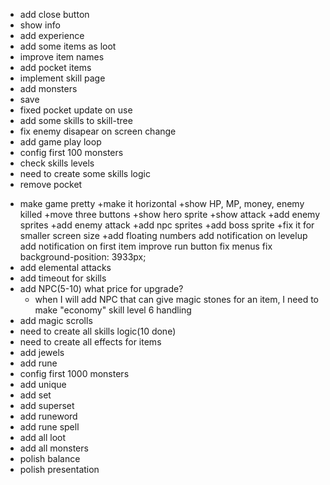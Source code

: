 + add close button
+ show info
+ add experience
+ add some items as loot
+ improve item names
+ add pocket items
+ implement skill page
+ add monsters
+ save
+ fixed pocket update on use
+ add some skills to skill-tree
+ fix enemy disapear on screen change
+ add game play loop
+ config first 100 monsters
+ check skills levels
+ need to create some skills logic
+ remove pocket
- make game pretty
    +make it horizontal
    +show HP, MP, money, enemy killed
    +move three buttons
    +show hero sprite
    +show attack
    +add enemy sprites
    +add enemy attack
    +add npc sprites
    +add boss sprite
    +fix it for smaller screen size
    +add floating numbers
    add notification on levelup
    add notification on first item
    improve run button
    fix menus
    fix background-position: 3933px;
- add elemental attacks
- add timeout for skills
- add NPC(5-10)
    what price for upgrade?
    - when I will add NPC that can give magic stones for an item, I need to make "economy" skill level 6 handling
- add magic scrolls
- need to create all skills logic(10 done)
- need to create all effects for items
- add jewels
- add rune
- config first 1000 monsters
- add unique
- add set
- add superset
- add runeword
- add rune spell
- add all loot
- add all monsters
- polish balance
- polish presentation